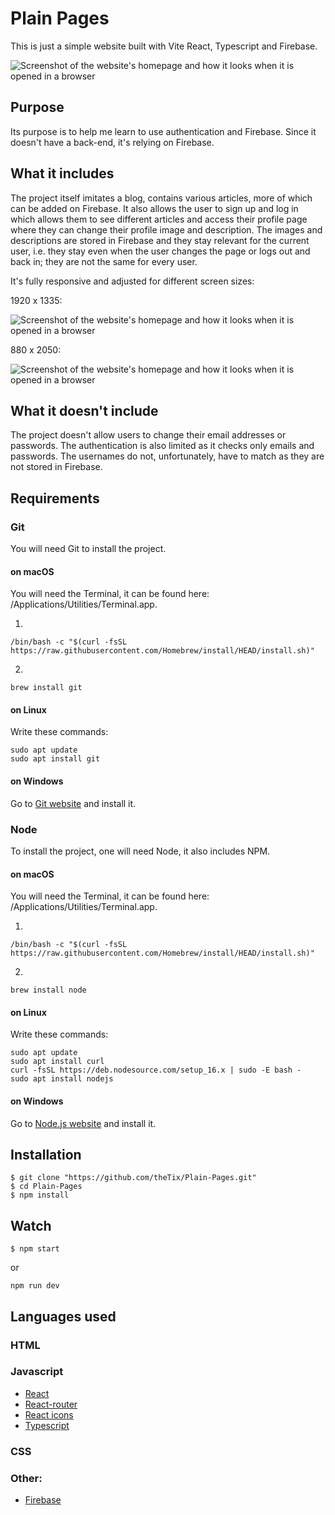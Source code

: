 # Plain Pages

This is just a simple website built with Vite React, Typescript and Firebase.

![Screenshot of the website's homepage and how it looks when it is opened in a browser](https://drive.google.com/uc?id=1-dW0pv3r0L9cRbEhSU7sfPz3TgK671E9)

## Purpose

Its purpose is to help me learn to use authentication and Firebase. Since it doesn't have a back-end, it's relying on Firebase.

## What it includes

The project itself imitates a blog, contains various articles, more of which can be added on Firebase. It also allows the user to sign up and log in which allows them to see different articles and access their profile page where they can change their profile image and description.
The images and descriptions are stored in Firebase and they stay relevant for the current user, i.e. they stay even when the user changes the page or logs out and back in; they are not the same for every user.

It's fully responsive and adjusted for different screen sizes:

1920 x 1335:

![Screenshot of the website's homepage and how it looks when it is opened in a browser](https://drive.google.com/uc?id=1pv2KJUjPHBk7c-FIgP1U_iHEFVR1bwqf)

880 x 2050:

![Screenshot of the website's homepage and how it looks when it is opened in a browser](https://drive.google.com/uc?id=1SujkfmpLaqIwVbwIWiXgIynDudFdPZdO)

## What it doesn't include

The project doesn't allow users to change their email addresses or passwords. The authentication is also limited as it checks only emails and passwords. The usernames do not, unfortunately, have to match as they are not stored in Firebase.

## Requirements

### Git

You will need Git to install the project.

#### on macOS

You will need the Terminal, it can be found here: /Applications/Utilities/Terminal.app.

1.

```
/bin/bash -c "$(curl -fsSL https://raw.githubusercontent.com/Homebrew/install/HEAD/install.sh)"
```

2.

```
brew install git
```

#### on Linux

Write these commands:

```
sudo apt update
sudo apt install git
```

#### on Windows

Go to [Git website](https://git-scm.com/) and install it.

### Node

To install the project, one will need Node, it also includes NPM.

#### on macOS

You will need the Terminal, it can be found here: /Applications/Utilities/Terminal.app.

1.

```
/bin/bash -c "$(curl -fsSL https://raw.githubusercontent.com/Homebrew/install/HEAD/install.sh)"
```

2.

```
brew install node
```

#### on Linux

Write these commands:

```
sudo apt update
sudo apt install curl
curl -fsSL https://deb.nodesource.com/setup_16.x | sudo -E bash -
sudo apt install nodejs
```

#### on Windows

Go to [Node.js website](https://nodejs.org/en) and install it.

## Installation

```
$ git clone "https://github.com/theTix/Plain-Pages.git"
$ cd Plain-Pages
$ npm install
```

## Watch

```
$ npm start
```

or

```
npm run dev
```

## Languages used

### HTML

### Javascript

- [React](https://react.dev/)
- [React-router](https://reactrouter.com/en/main)
- [React icons](https://react-icons.github.io/react-icons/)
- [Typescript](https://www.typescriptlang.org/)

### CSS

### Other:

- [Firebase](https://firebase.google.com/)
